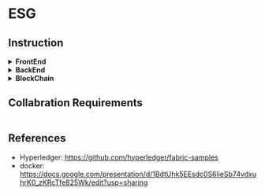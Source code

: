# ESG

## Instruction



<!-- FrontEnd -->
<details>
    <summary><b>FrontEnd</b></summary>

<!-- * Language: $\color{green}{\textsf{Node.js}}$ -->
<!-- * Language: <span style = "color: green"><b><i>Node.js</i></b></span> -->
* Language: <code style = "color: green"><b><i>Node.js</i></b></code>
* Framework: <span style="color:purple"><b><i>React Native</i></b></summary>
* necessary: package.json
* github:

</details> 

<!-- BackEnd -->
<details>
    <summary><b>BackEnd</b></summary>

* Language: <code style = "color: green"><b><i>python</i></b></code>
* Framework: <span style="color:purple;"><b><i>python Native API</i></b></span>
* necessary: requirement.txt
* github: 
  
</details>

<!-- Blockchain -->
<details>
<summary><b>BlockChain</b></summary>

* using <b><i>VM</i></b> instead of docker
* Language: <code style = "color: green"><b><i>go</i></b></code>
* Framework: <span style="color:purple;"><b><i>Hyperledger fabric</b></i></span>
* github:
   
</details>

## Collabration Requirements
``` 
```

## References
* Hyperledger: https://github.com/hyperledger/fabric-samples
* docker: https://docs.google.com/presentation/d/1BdtUhk5EEsdc0S6lieSb74vdxuhrK0_zKRcTfe825Wk/edit?usp=sharing
